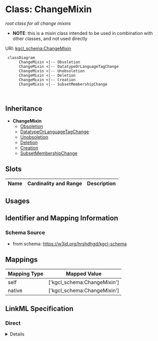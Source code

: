 # Class: ChangeMixin
_root class for all change mixins_




* __NOTE__: this is a mixin class intended to be used in combination with other classes, and not used directly


URI: [kgcl_schema:ChangeMixin](https://w3id.org/kgcl-schema/ChangeMixin)




```mermaid
 classDiagram
      ChangeMixin <|-- Obsoletion
      ChangeMixin <|-- DatatypeOrLanguageTagChange
      ChangeMixin <|-- Unobsoletion
      ChangeMixin <|-- Deletion
      ChangeMixin <|-- Creation
      ChangeMixin <|-- SubsetMembershipChange
      
      
```





## Inheritance
* **ChangeMixin**
    * [Obsoletion](Obsoletion.md)
    * [DatatypeOrLanguageTagChange](DatatypeOrLanguageTagChange.md)
    * [Unobsoletion](Unobsoletion.md)
    * [Deletion](Deletion.md)
    * [Creation](Creation.md)
    * [SubsetMembershipChange](SubsetMembershipChange.md)



## Slots

| Name | Cardinality and Range  | Description  |
| ---  | ---  | --- |


## Usages



## Identifier and Mapping Information







### Schema Source


* from schema: https://w3id.org/hrshdhgd/kgcl-schema







## Mappings

| Mapping Type | Mapped Value |
| ---  | ---  |
| self | ['kgcl_schema:ChangeMixin'] |
| native | ['kgcl_schema:ChangeMixin'] |


## LinkML Specification

<!-- TODO: investigate https://stackoverflow.com/questions/37606292/how-to-create-tabbed-code-blocks-in-mkdocs-or-sphinx -->

### Direct

<details>
```yaml
name: change mixin
description: root class for all change mixins
from_schema: https://w3id.org/hrshdhgd/kgcl-schema
rank: 1000
mixin: true

```
</details>

### Induced

<details>
```yaml
name: change mixin
description: root class for all change mixins
from_schema: https://w3id.org/hrshdhgd/kgcl-schema
rank: 1000
mixin: true

```
</details>
